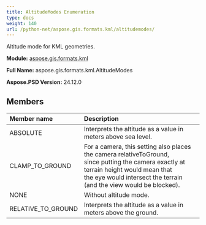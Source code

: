 ```yaml
---
title: AltitudeModes Enumeration
type: docs
weight: 140
url: /python-net/aspose.gis.formats.kml/altitudemodes/
---
```


Altitude mode for KML geometries.

**Module:** [aspose.gis.formats.kml](/psd/python-net/aspose.gis.formats.kml/)

**Full Name:** aspose.gis.formats.kml.AltitudeModes

**Aspose.PSD Version:** 24.12.0

## **Members**
| **Member name** | **Description** |
| :- | :- |
| ABSOLUTE | Interprets the altitude as a value in meters above sea level. |
| CLAMP_TO_GROUND | For a camera, this setting also places the camera relativeToGround, <br/>            since putting the camera exactly at terrain height would mean that <br/>            the eye would intersect the terrain (and the view would be blocked). |
| NONE | Without altitude mode. |
| RELATIVE_TO_GROUND | Interprets the altitude as a value in meters above the ground. |
